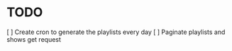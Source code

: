 # TODO

[ ] Create cron to generate the playlists every day
[ ] Paginate playlists and shows get request